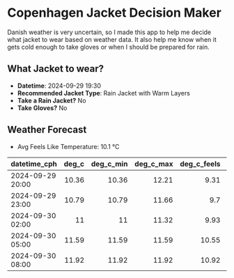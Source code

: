 
# Copenhagen Jacket Decision Maker

Danish weather is very uncertain, so I made this app to help me decide what jacket to wear based on weather data. 
It also help me know when it gets cold enough to take gloves or when I should be prepared for rain.

## What Jacket to wear?

- **Datetime**: 2024-09-29 19:30
- **Recommended Jacket Type**: Rain Jacket with Warm Layers
- **Take a Rain Jacket?** No
- **Take Gloves?** No

## Weather Forecast
- Avg Feels Like Temperature: 10.1 °C

| datetime_cph     |   deg_c |   deg_c_min |   deg_c_max |   deg_c_feels | weather   | wind   | rain   |
|:-----------------|--------:|------------:|------------:|--------------:|:----------|:-------|:-------|
| 2024-09-29 20:00 |   10.36 |       10.36 |       12.21 |          9.31 | Clouds    | Low    | None   |
| 2024-09-29 23:00 |   10.79 |       10.79 |       11.66 |          9.7  | Clouds    | Low    | None   |
| 2024-09-30 02:00 |   11    |       11    |       11.32 |          9.93 | Clouds    | Low    | None   |
| 2024-09-30 05:00 |   11.59 |       11.59 |       11.59 |         10.55 | Clouds    | Low    | None   |
| 2024-09-30 08:00 |   11.92 |       11.92 |       11.92 |         10.92 | Clouds    | Medium | None   |
        
